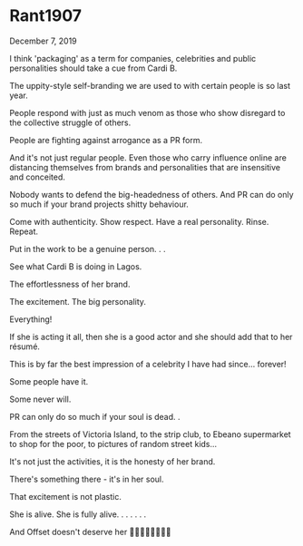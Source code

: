 # Rant1907


December 7, 2019

I think 'packaging' as a term for companies, celebrities and public personalities should take a cue from Cardi B.

The uppity-style self-branding we are used to with certain people is so last year.

People respond with just as much venom as those who show disregard to the collective struggle of others.

People are fighting against arrogance as a PR form.

And it's not just regular people. Even those who carry influence online are distancing themselves from brands and personalities that are insensitive and conceited.

Nobody wants to defend the big-headedness of others. And PR can do only so much if your brand projects shitty behaviour.

Come with authenticity. Show respect. Have a real personality. Rinse. Repeat.

Put in the work to be a genuine person. 
.
.

See what Cardi B is doing in Lagos. 

The effortlessness of her brand. 

The excitement. The big personality.

Everything!

If she is acting it all, then she is a good actor and she should add that to her résumé.

This is by far the best impression of a celebrity I have had since... forever!

Some people have it.

Some never will.

PR can only do so much if your soul is dead.
.

From the streets of Victoria Island, to the strip club, to Ebeano supermarket to shop for the poor, to pictures of random street kids...

It's not just the activities, it is the honesty of her brand.

There's something there - it's in her soul.

That excitement is not plastic. 

She is alive. She is fully alive.
.
.
.
.
.
.

And Offset doesn't deserve her 🏃‍♀️🏃‍♀️🏃‍♀️🏃‍♀️